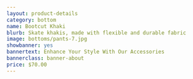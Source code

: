 ```yaml
---
layout: product-details
category: bottom
name: Bootcut Khaki
blurb: Skate khakis, made with flexible and durable fabric
image: bottoms/pants-7.jpg
showbanner: yes
bannertext: Enhance Your Style With Our Accessories
bannerclass: banner-about
price: $70.00
---
```


